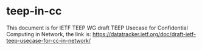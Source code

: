 # teep-in-cc
This document is for IETF TEEP WG draft TEEP Usecase for Confidential Computing in Network, the link is: https://datatracker.ietf.org/doc/draft-ietf-teep-usecase-for-cc-in-network/

